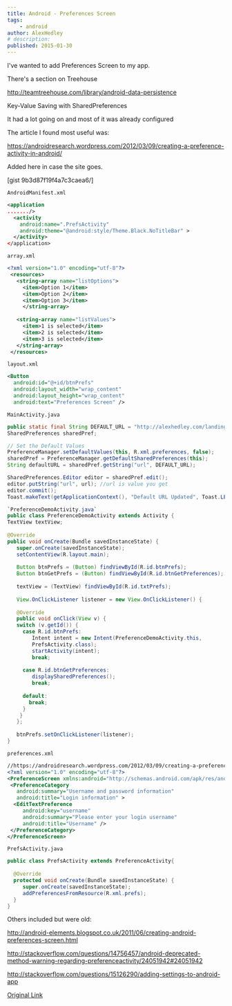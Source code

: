 ```yaml
---
title: Android - Preferences Screen
tags:
    - android
author: AlexHedley
# description: 
published: 2015-01-30
---
```


I've wanted to add Preferences Screen to my app.

There's a section on Treehouse

http://teamtreehouse.com/library/android-data-persistence

Key-Value Saving with SharedPreferences

It had a lot going on and most of it was already configured

The article I found most useful was:

https://androidresearch.wordpress.com/2012/03/09/creating-a-preference-activity-in-android/

Added here in case the site goes.

[gist 9b3d87f19f4a7c3caea6/]

`AndroidManifest.xml`

```xml
<application
......./>
  <activity
    android:name=".PrefsActivity"
    android:theme="@android:style/Theme.Black.NoTitleBar" >
  </activity>
</application>
```

`array.xml`

```xml
<?xml version="1.0" encoding="utf-8"?>
 <resources>
   <string-array name="listOptions">
     <item>Option 1</item>
     <item>Option 2</item>
     <item>Option 3</item>
     </string-array>
 
   <string-array name="listValues">
     <item>1 is selected</item>
     <item>2 is selected</item>
     <item>3 is selected</item>
   </string-array>
 </resources>
```

`layout.xml`

```xml
<Button
  android:id="@+id/btnPrefs"
  android:layout_width="wrap_content"
  android:layout_height="wrap_content"
  android:text="Preferences Screen" />
```

`MainActivity.java`

```java
public static final String DEFAULT_URL = "http://alexhedley.com/landingpage";
SharedPreferences sharedPref;

// Set the Default Values
PreferenceManager.setDefaultValues(this, R.xml.preferences, false);
sharedPref = PreferenceManager.getDefaultSharedPreferences(this);
String defaultURL = sharedPref.getString("url", DEFAULT_URL);

SharedPreferences.Editor editor = sharedPref.edit();
editor.putString("url", url); //url is value you get
editor.commit();
Toast.makeText(getApplicationContext(), "Default URL Updated", Toast.LENGTH_SHORT).show();

`PreferenceDemoActivity.java`
public class PreferenceDemoActivity extends Activity {
TextView textView;
 
@Override
public void onCreate(Bundle savedInstanceState) {
   super.onCreate(savedInstanceState);
   setContentView(R.layout.main);
 
   Button btnPrefs = (Button) findViewById(R.id.btnPrefs);
   Button btnGetPrefs = (Button) findViewById(R.id.btnGetPreferences);
 
   textView = (TextView) findViewById(R.id.txtPrefs);
 
   View.OnClickListener listener = new View.OnClickListener() {
 
   @Override
   public void onClick(View v) {
   switch (v.getId()) {
     case R.id.btnPrefs:
        Intent intent = new Intent(PreferenceDemoActivity.this,
        PrefsActivity.class);
        startActivity(intent);
        break;
   
     case R.id.btnGetPreferences:
        displaySharedPreferences();
        break;
   
     default:
       break;
     }
    }
   };
 
   btnPrefs.setOnClickListener(listener);
}
```

`preferences.xml`

```xml
//https://androidresearch.wordpress.com/2012/03/09/creating-a-preference-activity-in-android/
<?xml version="1.0" encoding="utf-8"?>
<PreferenceScreen xmlns:android="http://schemas.android.com/apk/res/android" >
 <PreferenceCategory
   android:summary="Username and password information"
   android:title="Login information" >
  <EditTextPreference
     android:key="username"
     android:summary="Please enter your login username"
     android:title="Username" />
 </PreferenceCategory>
</PreferenceScreen>
```

`PrefsActivity.java`

```java
public class PrefsActivity extends PreferenceActivity{
 
  @Override
  protected void onCreate(Bundle savedInstanceState) {
     super.onCreate(savedInstanceState);
     addPreferencesFromResource(R.xml.prefs);
  }
}
```

Others included but were old:

http://android-elements.blogspot.co.uk/2011/06/creating-android-preferences-screen.html

http://stackoverflow.com/questions/14756457/android-deprecated-method-warning-regarding-preferenceactivity/24051942#24051942

http://stackoverflow.com/questions/15126290/adding-settings-to-android-app

[Original Link](https://alexhedley.wordpress.com/2015/01/30/android-preferences-screen/)
